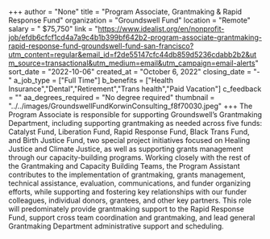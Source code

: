 +++
author = "None"
title = "Program Associate, Grantmaking & Rapid Response Fund"
organization = "Groundswell Fund"
location = "Remote"
salary = " $75,750"
link = "https://www.idealist.org/en/nonprofit-job/efdb6cfcf1cd4a7a9c4b1b399bf642b2-program-associate-grantmaking-rapid-response-fund-groundswell-fund-san-francisco?utm_content=regular&email_id=f2de55147cfc44db859d5236cdabb2b2&utm_source=transactional&utm_medium=email&utm_campaign=email-alerts"
sort_date = "2022-10-06"
created_at = "October 6, 2022"
closing_date = "-"
a_job_type = ["Full Time"]
b_benefits = ["Health Insurance","Dental","Retirement","Trans health","Paid Vacation"]
c_feedback = ""
aa_degrees_required = "No degree required"
thumbnail = "../../images/GroundswellFundKorwinConsulting_f8f70030.jpeg"
+++
The Program Associate is responsible for supporting Groundswell’s Grantmaking Department, including supporting grantmaking as needed across five funds: Catalyst Fund, Liberation Fund, Rapid Response Fund, Black Trans Fund, and Birth Justice Fund, two special project initiatives focused on Healing Justice and Climate Justice, as well as supporting grants management through our capacity-building programs. Working closely with the rest of the Grantmaking and Capacity Building Teams, the Program Assistant contributes to the implementation of grantmaking, grants management, technical assistance, evaluation, communications, and funder organizing efforts, while supporting and fostering key relationships with our funder colleagues, individual donors, grantees, and other key partners. This role will predominately provide grantmaking support to the Rapid Response Fund, support cross team coordination and grantmaking, and lead general Grantmaking Department administrative support and scheduling. 